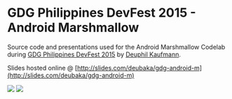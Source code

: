 # GDG Philippines DevFest 2015 - Android Marshmallow
Source code and presentations used for the Android Marshmallow Codelab during [GDG Philippines DevFest 2015](http://devfest.gdgph.org/) by [Deuphil Kaufmann](http://deubaka.com).

Slides hosted online @ [http://slides.com/deubaka/gdg-android-m](http://slides.com/deubaka/gdg-android-m)

![](https://lh3.googleusercontent.com/-NLtMPtA6ZQM/Vd2DFlPShtI/AAAAAAAAUmA/oJIJYolCSW0/s220-Ic42/gdg-devfest-2015.png) ![](https://app.box.com/representation/file_version_37784890702/image_2048/1.png?shared_name=5d2zugrkynhfw6860s5io6wu7e4b6xtw)